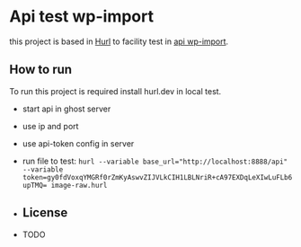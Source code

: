 # Api test wp-import

this project is based in [Hurl](https://hurl.dev/) to facility test in [api wp-import](https://github.com/popsolutions/import-wp). 

## How to run

To run this project is required install hurl.dev in local test.

- start api in ghost server
- use ip and port
- use api-token config in server
- run file to test: `hurl --variable base_url="http://localhost:8888/api" --variable token=gy0fdVoxqYMGRf0rZmKyAswvZIJVLkCIH1LBLNriR+cA97EXDqLeXIwLuFLb6upTMQ= image-raw.hurl`

- ## License

- TODO
